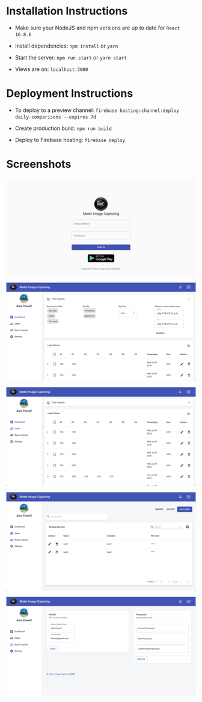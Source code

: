 # Installation Instructions

- Make sure your NodeJS and npm versions are up to date for `React 16.8.6`

- Install dependencies: `npm install` or `yarn`

- Start the server: `npm run start` or `yarn start`

- Views are on: `localhost:3000`

# Deployment Instructions

- To deploy to a preview channel:
`firebase hosting:channel:deploy daily-comparisons --expires 7d`

- Create production build: `npm run build`
- Deploy to Firebase hosting: `firebase deploy`

# Screenshots

![alt text](https://github.com/alexanderjpowell/meter-image-capturing-react/blob/master/screenshots/1.png)

![alt text](https://github.com/alexanderjpowell/meter-image-capturing-react/blob/master/screenshots/2.png)

![alt text](https://github.com/alexanderjpowell/meter-image-capturing-react/blob/master/screenshots/3.png)

![alt text](https://github.com/alexanderjpowell/meter-image-capturing-react/blob/master/screenshots/4.png)

![alt text](https://github.com/alexanderjpowell/meter-image-capturing-react/blob/master/screenshots/5.png)
